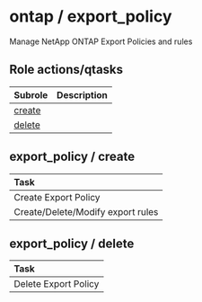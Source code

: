 # ontap / export_policy 
Manage NetApp ONTAP Export Policies and rules  
  






## Role actions/qtasks

| Subrole | Description |
| :------ | :---------- |
| [create](#export_policy--create) |  |
| [delete](#export_policy--delete) |  |




## export_policy / create


| Task |
| :--- |
| Create Export Policy |
| Create/Delete/Modify export rules |



## export_policy / delete


| Task |
| :--- |
| Delete Export Policy |





